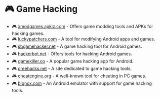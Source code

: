 # 🎮 Game Hacking

- 🎮 [xmodgames.apkiz.com](https://xmodgames.apkiz.com/download-xmod-games/) - Offers game modding tools and APKs for hacking games.
- 🎮 [luckypatchers.com](https://www.luckypatchers.com/download/) - A tool for modifying Android apps and games.
- 🎮 [sbgamehacker.net](https://sbgamehacker.net) - A game hacking tool for Android games.
- 🎮 [hackerbot.net](https://hackerbot.net) - Offers tools for hacking Android games.
- 🎮 [gamekiller.co](https://gamekiller.co) - A popular game hacking app for Android.
- 🎮 [creehacks.net](https://creehacks.net) - A site dedicated to game hacking tools.
- 🎮 [cheatengine.org](https://www.cheatengine.org) - A well-known tool for cheating in PC games.
- 🎮 [bignox.com](https://www.bignox.com) - An Android emulator with support for game hacking tools.
